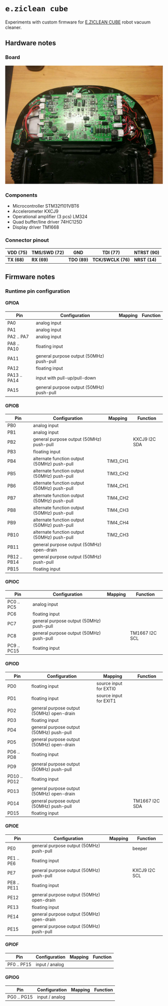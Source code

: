 # `e.ziclean cube`
Experiments with custom firmware for [E.ZICLEAN CUBE](https://www.e-zicom.com/aspirateur-robot-eziclean-cube.html) robot vacuum cleaner.

## Hardware notes
### Board
![alt text](pics/board-p1.jpg)

### Components
* Microcontroller STM32f101VBT6
* Accelerometer KXCJ9
* Operational amplifier (3 pcs) LM324
* Quad buffer/line driver 74HC125D
* Display driver TM1668

### Connector pinout
| VDD (75) | TMS/SWD (72) | GND | TDI (77) | NTRST (90)|
|-|-|-|-|-|
|__TX (68)__| __RX (69)__ | __TDO (89)__ | __TCK/SWCLK (76)__ | __NRST (14)__|

## Firmware notes

### Runtime pin configuration

#### GPIOA

| Pin | Configuration | Mapping | Function |
|-|-|-|-|
| PA0 | analog input | | |
| PA1 | analog input | | |
| PA2 .. PA7 | analog input | | |
| PA8 .. PA10 | floating input | | |
| PA11 | general purpose output (50MHz) push-pull | | |
| PA12 | floating input | | |
| PA13 .. PA14 | input with pull-up/pull-down | | |
| PA15 | general purpose output (50MHz) push-pull | | |

#### GPIOB

| Pin | Configuration | Mapping | Function |
|-|-|-|-|
| PB0 | analog input | | |
| PB1 | analog input | | |
| PB2 | general purpose output (50MHz) push-pull | | KXCJ9 I2C SDA |
| PB3 | floating input | | |
| PB4 | alternate function output (50MHz) push-pull | TIM3_CH1 | |
| PB5 | alternate function output (50MHz) push-pull | TIM3_CH2 | |
| PB6 | alternate function output (50MHz) push-pull | TIM4_CH1 | |
| PB7 | alternate function output (50MHz) push-pull | TIM4_CH2 | |
| PB8 | alternate function output (50MHz) push-pull | TIM4_CH3 | |
| PB9 | alternate function output (50MHz) push-pull | TIM4_CH4 | |
| PB10 | alternate function output (50MHz) push-pull | TIM2_CH3 | |
| PB11 | general purpose output (50MHz) open-drain | | |
| PB12 .. PB14 | general purpose output (50MHz) push-pull | | |
| PB15 | floating input | | |

#### GPIOC

| Pin | Configuration | Mapping | Function |
|-|-|-|-|
| PC0 .. PC5 | analog input | | |
| PC6 | floating input | | |
| PC7 | general purpose output (50MHz) push-pull | | |
| PC8 | general purpose output (50MHz) push-pull | | TM1667 I2C SCL |
| PC9 .. PC15 | floating input | | |

#### GPIOD

| Pin | Configuration | Mapping | Function |
|-|-|-|-|
| PD0 | floating input | source input for EXTI0 | |
| PD1 | floating input | source input for EXIT1 | |
| PD2 | general purpose output (50MHz) open-drain | | |
| PD3 | floating input | | |
| PD4 | general purpose output (50MHz) push-pull | | |
| PD5 | general purpose output (50MHz) open-drain | | |
| PD6 .. PD8 | floating input | | |
| PD9 | general purpose output (50MHz) push-pull | | |
| PD10 .. PD12 | floating input | | |
| PD13 | general purpose output (50MHz) open-drain | | |
| PD14 | general purpose output (50MHz) push-pull | | TM1667 I2C SDA |
| PD15 | floating input | | |

#### GPIOE

| Pin | Configuration | Mapping | Function |
|-|-|-|-|
| PE0 | general purpose output (50MHz) push-pull | | beeper |
| PE1 .. PE6 | floating input | | |
| PE7 | general purpose output (50MHz) push-pull | | KXCJ9 I2C SCL |
| PE8 .. PE11 | floating input | | |
| PE12 | general purpose output (50MHz) open-drain | | |
| PE13 | floating input | | |
| PE14 | general purpose output (50MHz) open-drain | | |
| PE15 | general purpose output (50MHz) push-pull | | |

#### GPIOF


| Pin | Configuration | Mapping | Function |
|-|-|-|-|
| PF0 .. PF15 | input / analog | | |

#### GPIOG

| Pin | Configuration | Mapping | Function |
|-|-|-|-|
| PG0 .. PG15 | input / analog | | |



